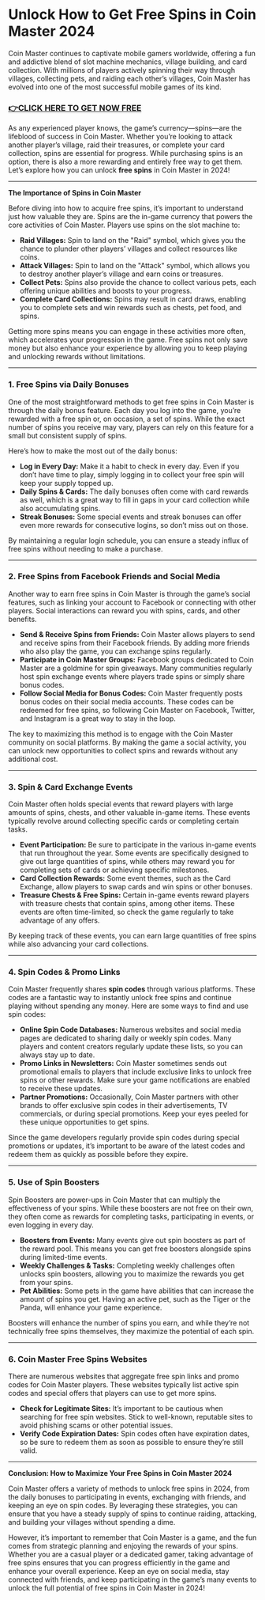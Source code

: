 # Unlock How to Get Free Spins in Coin Master 2024

Coin Master continues to captivate mobile gamers worldwide, offering a fun and addictive blend of slot machine mechanics, village building, and card collection. With millions of players actively spinning their way through villages, collecting pets, and raiding each other’s villages, Coin Master has evolved into one of the most successful mobile games of its kind.

### [👉CLICK HERE TO GET NOW FREE](https://jackmarkjr.github.io/spins/)

As any experienced player knows, the game’s currency—spins—are the lifeblood of success in Coin Master. Whether you’re looking to attack another player’s village, raid their treasures, or complete your card collection, spins are essential for progress. While purchasing spins is an option, there is also a more rewarding and entirely free way to get them. Let’s explore how you can unlock **free spins** in Coin Master in 2024!

---

**The Importance of Spins in Coin Master**

Before diving into how to acquire free spins, it’s important to understand just how valuable they are. Spins are the in-game currency that powers the core activities of Coin Master. Players use spins on the slot machine to:

- **Raid Villages:** Spin to land on the "Raid" symbol, which gives you the chance to plunder other players’ villages and collect resources like coins.
- **Attack Villages:** Spin to land on the "Attack" symbol, which allows you to destroy another player’s village and earn coins or treasures.
- **Collect Pets:** Spins also provide the chance to collect various pets, each offering unique abilities and boosts to your progress.
- **Complete Card Collections:** Spins may result in card draws, enabling you to complete sets and win rewards such as chests, pet food, and spins.

Getting more spins means you can engage in these activities more often, which accelerates your progression in the game. Free spins not only save money but also enhance your experience by allowing you to keep playing and unlocking rewards without limitations.

---

### 1. **Free Spins via Daily Bonuses**

One of the most straightforward methods to get free spins in Coin Master is through the daily bonus feature. Each day you log into the game, you’re rewarded with a free spin or, on occasion, a set of spins. While the exact number of spins you receive may vary, players can rely on this feature for a small but consistent supply of spins.

Here’s how to make the most out of the daily bonus:

- **Log in Every Day:** Make it a habit to check in every day. Even if you don’t have time to play, simply logging in to collect your free spin will keep your supply topped up.
- **Daily Spins & Cards:** The daily bonuses often come with card rewards as well, which is a great way to fill in gaps in your card collection while also accumulating spins.
- **Streak Bonuses:** Some special events and streak bonuses can offer even more rewards for consecutive logins, so don’t miss out on those.

By maintaining a regular login schedule, you can ensure a steady influx of free spins without needing to make a purchase.

---

### 2. **Free Spins from Facebook Friends and Social Media**

Another way to earn free spins in Coin Master is through the game’s social features, such as linking your account to Facebook or connecting with other players. Social interactions can reward you with spins, cards, and other benefits.

- **Send & Receive Spins from Friends:** Coin Master allows players to send and receive spins from their Facebook friends. By adding more friends who also play the game, you can exchange spins regularly. 
- **Participate in Coin Master Groups:** Facebook groups dedicated to Coin Master are a goldmine for spin giveaways. Many communities regularly host spin exchange events where players trade spins or simply share bonus codes.
- **Follow Social Media for Bonus Codes:** Coin Master frequently posts bonus codes on their social media accounts. These codes can be redeemed for free spins, so following Coin Master on Facebook, Twitter, and Instagram is a great way to stay in the loop.

The key to maximizing this method is to engage with the Coin Master community on social platforms. By making the game a social activity, you can unlock new opportunities to collect spins and rewards without any additional cost.

---

### 3. **Spin & Card Exchange Events**

Coin Master often holds special events that reward players with large amounts of spins, chests, and other valuable in-game items. These events typically revolve around collecting specific cards or completing certain tasks.

- **Event Participation:** Be sure to participate in the various in-game events that run throughout the year. Some events are specifically designed to give out large quantities of spins, while others may reward you for completing sets of cards or achieving specific milestones.
- **Card Collection Rewards:** Some event themes, such as the Card Exchange, allow players to swap cards and win spins or other bonuses.
- **Treasure Chests & Free Spins:** Certain in-game events reward players with treasure chests that contain spins, among other items. These events are often time-limited, so check the game regularly to take advantage of any offers.

By keeping track of these events, you can earn large quantities of free spins while also advancing your card collections.

---

### 4. **Spin Codes & Promo Links**

Coin Master frequently shares **spin codes** through various platforms. These codes are a fantastic way to instantly unlock free spins and continue playing without spending any money. Here are some ways to find and use spin codes:

- **Online Spin Code Databases:** Numerous websites and social media pages are dedicated to sharing daily or weekly spin codes. Many players and content creators regularly update these lists, so you can always stay up to date.
- **Promo Links in Newsletters:** Coin Master sometimes sends out promotional emails to players that include exclusive links to unlock free spins or other rewards. Make sure your game notifications are enabled to receive these updates.
- **Partner Promotions:** Occasionally, Coin Master partners with other brands to offer exclusive spin codes in their advertisements, TV commercials, or during special promotions. Keep your eyes peeled for these unique opportunities to get spins.

Since the game developers regularly provide spin codes during special promotions or updates, it’s important to be aware of the latest codes and redeem them as quickly as possible before they expire.

---

### 5. **Use of Spin Boosters**

Spin Boosters are power-ups in Coin Master that can multiply the effectiveness of your spins. While these boosters are not free on their own, they often come as rewards for completing tasks, participating in events, or even logging in every day.

- **Boosters from Events:** Many events give out spin boosters as part of the reward pool. This means you can get free boosters alongside spins during limited-time events.
- **Weekly Challenges & Tasks:** Completing weekly challenges often unlocks spin boosters, allowing you to maximize the rewards you get from your spins.
- **Pet Abilities:** Some pets in the game have abilities that can increase the amount of spins you get. Having an active pet, such as the Tiger or the Panda, will enhance your game experience.

Boosters will enhance the number of spins you earn, and while they’re not technically free spins themselves, they maximize the potential of each spin.

---

### 6. **Coin Master Free Spins Websites**

There are numerous websites that aggregate free spin links and promo codes for Coin Master players. These websites typically list active spin codes and special offers that players can use to get more spins.

- **Check for Legitimate Sites:** It’s important to be cautious when searching for free spin websites. Stick to well-known, reputable sites to avoid phishing scams or other potential issues.
- **Verify Code Expiration Dates:** Spin codes often have expiration dates, so be sure to redeem them as soon as possible to ensure they’re still valid.
  
---

**Conclusion: How to Maximize Your Free Spins in Coin Master 2024**

Coin Master offers a variety of methods to unlock free spins in 2024, from the daily bonuses to participating in events, exchanging with friends, and keeping an eye on spin codes. By leveraging these strategies, you can ensure that you have a steady supply of spins to continue raiding, attacking, and building your villages without spending a dime.

However, it’s important to remember that Coin Master is a game, and the fun comes from strategic planning and enjoying the rewards of your spins. Whether you are a casual player or a dedicated gamer, taking advantage of free spins ensures that you can progress efficiently in the game and enhance your overall experience. Keep an eye on social media, stay connected with friends, and keep participating in the game’s many events to unlock the full potential of free spins in Coin Master in 2024!

